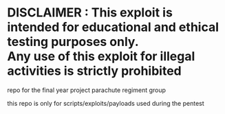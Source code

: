 # DISCLAIMER : This exploit is intended for educational and ethical testing purposes only.<br/>Any use of this exploit for illegal activities is strictly prohibited
repo for the final year project parachute regiment group

this repo is only for scripts/exploits/payloads used during the pentest
